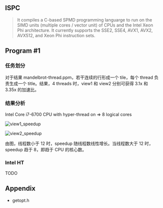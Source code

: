 ## ISPC
> It compiles a C-based SPMD programming languarge to run on the SIMD units (multiple cores / vector unit) of CPUs and the Intel Xeon Phi architecture. It currently supports the SSE2, SSE4, AVX1, AVX2, AVX512, and Xeon Phi instruction sets.

## Program #1

### 任务划分

对于结果 mandelbrot-thread.ppm，若干连续的行形成一个 tile，每个 thread 负责生成一个 title。结果，4 threads 时，view1 和 view2 分别可获得 3.1x 和 3.35x 的加速比。

### 结果分析

Intel Core i7-6700 CPU with hyper-thread on => 8 logical cores

![view1_speedup](/home/rh/Workspace/cmu15418/assignment1/prog1_mandelbrot_threads/view1_speedup.png)

![view2_speedup](/home/rh/Workspace/cmu15418/assignment1/prog1_mandelbrot_threads/view2_speedup.png)

由图，线程数小于 12 时，speedup 随线程数线性增长。当线程数大于 12 时，speedup 趋于 8，即趋于 CPU 的核心数。

### Intel HT

TODO

## Appendix

- getopt.h